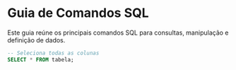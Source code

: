 # Guia de Comandos SQL
Este guia reúne os principais comandos SQL para consultas, manipulação e definição de dados.

```sql
-- Seleciona todas as colunas
SELECT * FROM tabela;
